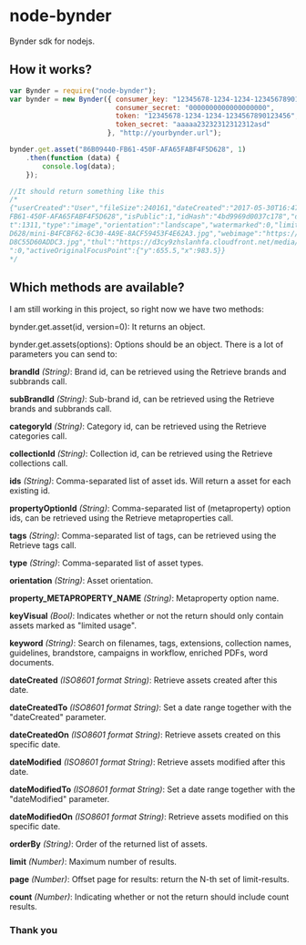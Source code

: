 # node-bynder
Bynder sdk for nodejs.

## How it works?

```javascript
var Bynder = require("node-bynder");
var bynder = new Bynder({ consumer_key: "12345678-1234-1234-1234567890123456",
                          consumer_secret: "0000000000000000000",
                          token: "12345678-1234-1234-1234567890123456",
                          token_secret: "aaaaa23232312312312asd"
                        }, "http://yourbynder.url");

bynder.get.asset("86B09440-FB61-450F-AFA65FABF4F5D628", 1)
    .then(function (data) {
        console.log(data);
    });

//It should return something like this
/*
{"userCreated":"User","fileSize":240161,"dateCreated":"2017-05-30T16:47:44Z","copyright":"","width":1967,"archive":0,"brandId":"2D389252-91A2-4EFF-967F62ED8F25382C","tags":["tags"],"id":"86B02440-
FB61-450F-AFA65FABF4F5D628","isPublic":1,"idHash":"4bd9969d0037c178","dateModified":"2017-05-31T13:10:21Z","datePublished":"2017-05-30T16:44:58Z","name":"name","description":"","extension":["jpg"],"heigh
t":1311,"type":"image","orientation":"landscape","watermarked":0,"limited":0,"thumbnails":{"mini":"https://d3cy9zaslanhfa.cloudfront.net/media/592A4778-B008-4791-8B34AA56BBFCA3C5/86209440-FB61-450F-AFA65FABF4F5
D628/mini-B4FCBF62-6C30-4A9E-8ACF59453F4E62A3.jpg","webimage":"https://d3cy9zhslanhfa.cloudfront.net/media/592A4778-B018-4791-8B34AA56BBFCA3C5/86B09440-FB61-450F-AFA65FABF4F5D628/webimage-15E4704B-54D2-4FC7-84B
D8C55D60ADDC3.jpg","thul":"https://d3cy9zhslanhfa.cloudfront.net/media/592A4778-B008-4792-8B34AA56BBFCA3C5/86B09440-FB61-450F-AFA65FABF4F5D628/thul-1790E4F3-BC4D-4608-BCBF17860057D72C.jpg"},"views":9,"downloads
":0,"activeOriginalFocusPoint":{"y":655.5,"x":983.5}}
*/

```

## Which methods are available?

I am still working in this project, so right now we have two methods:

bynder.get.asset(id, version=0): It returns an object.

bynder.get.assets(options): Options should be an object. There is a lot of parameters you can send to:

**brandId** *(String)*: Brand id, can be retrieved using the Retrieve brands and subbrands call.

**subBrandId** *(String)*: Sub-brand id, can be retrieved using the Retrieve brands and subbrands call.

**categoryId** *(String)*: Category id, can be retrieved using the Retrieve categories call.

**collectionId** *(String)*: Collection id, can be retrieved using the Retrieve collections call.

**ids** *(String)*: Comma-separated list of asset ids. Will return a asset for each existing id.

**propertyOptionId** *(String)*: Comma-separated list of (metaproperty) option ids, can be retrieved using the Retrieve metaproperties call.

**tags** *(String)*: Comma-separated list of tags, can be retrieved using the Retrieve tags call.

**type** *(String)*: Comma-separated list of asset types.

**orientation** *(String)*: Asset orientation.

**property_METAPROPERTY_NAME** *(String)*: Metaproperty option name.

**keyVisual** *(Bool)*: Indicates whether or not the return should only contain assets marked as "limited usage".

**keyword** *(String)*: Search on filenames, tags, extensions, collection names, guidelines, brandstore, campaigns in workflow, enriched PDFs, word documents.

**dateCreated** *(ISO8601 format String)*: Retrieve assets created after this date.

**dateCreatedTo** *(ISO8601 format String)*: Set a date range together with the "dateCreated" parameter.

**dateCreatedOn** *(ISO8601 format String)*: Retrieve assets created on this specific date.

**dateModified** *(ISO8601 format String)*: Retrieve assets modified after this date.

**dateModifiedTo** *(ISO8601 format String)*: Set a date range together with the "dateModified" parameter.

**dateModifiedOn** *(ISO8601 format String)*: Retrieve assets modified on this specific date.

**orderBy** *(String)*: Order of the returned list of assets.

**limit** *(Number)*: Maximum number of results.

**page** *(Number)*: Offset page for results: return the N-th set of limit-results.

**count** *(Number)*: Indicating whether or not the return should include count results.

### Thank you